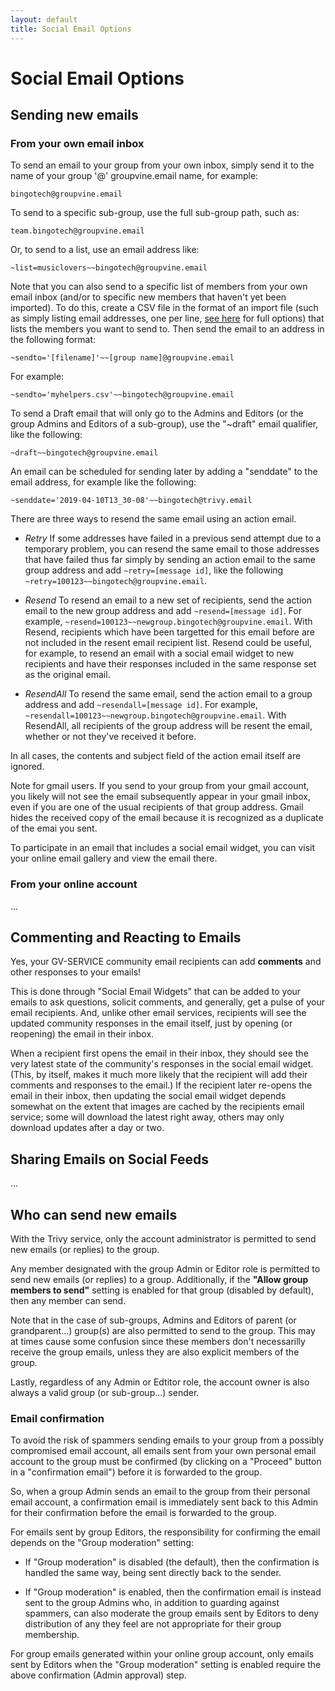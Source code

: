 ```yaml
---
layout: default
title: Social Email Options
---
```


# Social Email Options

## Sending new emails


### From your own email inbox

To send an email to your group from your own inbox, simply send it to
the name of your group '@' groupvine.email name, for example:

```
bingotech@groupvine.email
```

<div class="gv">

To send to a specific sub-group, use the full sub-group path, such as:

```
team.bingotech@groupvine.email
```

Or, to send to a list, use an email address like:

```
~list=musiclovers~~bingotech@groupvine.email
```

</div>

<div class="adv">

Note that you can also send to a specific list of members from your
own email inbox (and/or to specific new members that haven't yet been
imported). To do this, create a CSV file in the format of an import
file (such as simply listing email addresses, one per line,
[see here](../membership/importing?view=GV-SET-VIEW) for full options)
that lists the members you want to send to.
Then send the email to an address in the following format:

```
~sendto='[filename]'~~[group name]@groupvine.email
```

For example:

```
~sendto='myhelpers.csv'~~bingotech@groupvine.email
```

</div>


<div class="adv">

To send a Draft email that will only go to the Admins and Editors (or
the group Admins and Editors of a sub-group), use the "~draft" email
qualifier, like the following:

```
~draft~~bingotech@groupvine.email
```

</div>

<div class="adv">

An email can be scheduled for sending later by adding a "senddate" to
the email address, for example like the following:

```
~senddate='2019-04-10T13_30-08'~~bingotech@trivy.email
```

</div>

<div class="support" id="resend">

There are three ways to resend the same email using an action email. 

- *Retry* If some addresses have failed in a previous send attempt due to a
  temporary problem, you can resend the same email to those addresses
  that have failed thus far simply by sending an action email to the same 
  group address and add ```~retry=[message id]```, like the following
  ```~retry=100123~~bingotech@groupvine.email```.  

- *Resend* To resend an email to a new set of recipients, send the
   action email to the new group address and add ```~resend=[message id]```.
   For example, ```~resend=100123~~newgroup.bingotech@groupvine.email```.
   With Resend, recipients which have been targetted for this email
   before are not included in the resent email recipient list.   Resend
   could be useful, for example, to resend an email with a social email
   widget to new recipients and have their responses included in the same
   response set as the original email.

- *ResendAll* To resend the same email, send the
   action email to a group address and add ```~resendall=[message id]```.
   For example, ```~resendall=100123~~newgroup.bingotech@groupvine.email```.
   With ResendAll, all recipients of the group address will be resent
   the email, whether or not they've received it before.

In all cases, the contents and subject field of the action email itself are
ignored.

</div>

<div class="adv" id="gmail">

Note for gmail users.  If you send to your group from your gmail
account, you likely will not see the email subsequently appear in
your gmail inbox, even if you are one of the usual recipients of
that group address.  Gmail hides the received copy of the email
because it is recognized as a duplicate of the emai you sent.  

To participate in an email that includes a social email widget,
you can visit your online email gallery and view the email there.

</div>


### From your online account

...

## Commenting and Reacting to Emails

Yes, your GV-SERVICE community email recipients can add **comments**
and other responses to your emails!

This is done through "Social Email Widgets" that can be added to your
emails to ask questions, solicit comments, and generally, get a pulse
of your email recipients.  And, unlike other email services,
recipients will see the updated community responses in the email
itself, just by opening (or reopening) the email in their inbox.


<div class="adv" id="sew-inbox-updates">

When a recipient first opens the email in their inbox, they should see
the very latest state of the community's responses in the social email
widget.  (This, by itself, makes it much more likely that the
recipient will add their comments and responses to the email.)  If the
recipient later re-opens the email in their inbox, then updating the
social email widget depends somewhat on the extent that images are
cached by the recipients email service; some will download the latest 
right away, others may only download updates after a day or two.

</div>


## Sharing Emails on Social Feeds

...

## Who can send new emails

<div class="trivy only">

  With the Trivy service, only the account administrator is permitted to send 
  new emails (or replies) to the group.

</div>

<div class="gv">

Any member designated with the group Admin or Editor role is permitted
to send new emails (or replies) to a group.  Additionally, if the
**"Allow group members to send"** setting is enabled for that group
(disabled by default), then any member can send.

</div>

<div class="adv">

Note that in the case of sub-groups, Admins and Editors of parent (or
grandparent...) group(s) are also permitted to send to the group.  This
may at times cause some confusion since these members don't
necessarilly receive the group emails, unless they are also explicit members
of the group.
     
</div>

<div class="support">

Lastly, regardless of any Admin or Edtitor role, the account owner is also always a valid
group (or sub-group...) sender.

</div>


### Email confirmation

To avoid the risk of spammers sending emails to your group from a
possibly compromised email account, all emails sent from your own
personal email account to the group must be confirmed (by clicking on
a "Proceed" button in a "confirmation email") before it is forwarded
to the group.

So, when a group Admin sends an email to the group from their personal
email account, a confirmation email is immediately sent back to this
Admin for their confirmation before the email is forwarded to the
group.

<div class="gv">

For emails sent by group Editors, the responsibility for confirming
the email depends on the "Group moderation" setting:

* If "Group moderation" is disabled (the default), then the confirmation 
  is handled the same way, being sent directly back to the sender.  

* If "Group moderation" is enabled, then the confirmation email is
  instead sent to the group Admins who, in addition to guarding
  against spammers, can also moderate the group emails sent by Editors
  to deny distribution of any they feel are not appropriate for their
  group membership.

For group emails generated within your online group account, only
emails sent by Editors when the "Group moderation" setting is enabled
require the above confirmation (Admin approval) step.

</div>


